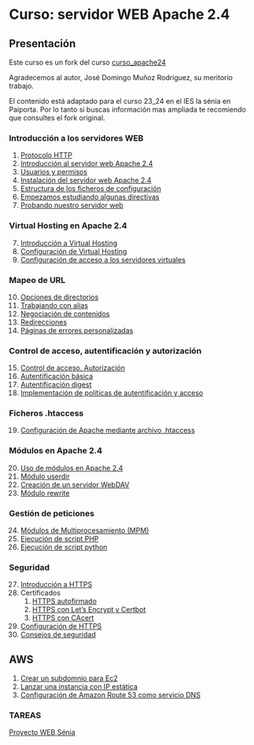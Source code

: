 # Curso: servidor WEB Apache 2.4

## Presentación
Este curso es un fork del curso [curso_apache24](https://github.com/josedom24/curso_apache24) 

Agradecemos al autor, José Domingo Muñoz Rodríguez, su meritorio trabajo. 

El contenido está adaptado para el curso 23_24 en el IES la sénia en Paiporta. Por lo tanto si buscas información mas ampliada te recomiendo que consultes el fork original.


### Introducción a los servidores WEB

1. [Protocolo HTTP](curso/u1/http.md) 
2. [Introducción al servidor web Apache 2.4](curso/u2)
3. [Usuarios y permisos ](./curso/senia/usuariosypermisos.md)
4. [Instalación del servidor web Apache 2.4](curso/u3)
5. [Estructura de los ficheros de configuración](curso/u4)
6. [Empezamos estudiando algunas directivas](curso/u5)
7. [Probando nuestro servidor web](curso/u6)

### Virtual Hosting en Apache 2.4

7. [Introducción a Virtual Hosting](curso/u7)
8. [Configuración de Virtual Hosting](curso/u8)
9. [Configuración de acceso a los servidores virtuales](curso/u9)

### Mapeo de URL

10. [Opciones de directorios](curso/u10)
11. [Trabajando con alias](curso/u11)
12. [Negociación de contenidos](curso/u12)
13. [Redirecciones](curso/u13)
14. [Páginas de errores personalizadas](curso/u14)

### Control de acceso, autentificación y autorización

15. [Control de acceso. Autorización](curso/u15)
16. [Autentificación básica](curso/u16)
17. [Autentificación digest](curso/u17)
18. [Implementación de políticas de autentificación y acceso](curso/u18)

### Ficheros .htaccess

19. [Configuración de Apache mediante archivo .htaccess](curso/u19)

### Módulos en Apache 2.4

20. [Uso de módulos en Apache 2.4](curso/u20)
21. [Módulo userdir](curso/u21)
22. [Creación de un servidor WebDAV](curso/u22)
23. [Módulo rewrite](curso/u23)

### Gestión de peticiones

24. [Módulos de Multiprocesamiento (MPM)](curso/u24)
25. [Ejecución de script PHP](curso/u25)
26. [Ejecución de script python](curso/u26)

### Seguridad

27. [Introducción a HTTPS](curso/u27)
28. Certificados
    1.  [HTTPS autofirmado](/curso/u28/cert-HTTPS.md)
    2.  [HTTPS con Let’s Encrypt y Certbot](curso/u28/cert-Lets_encript.md)
    3.  [HTTPS con CAcert](curso/u28)
29. [Configuración de HTTPS](curso/u29)
30. [Consejos de seguridad](curso/u31) 

## AWS
1. [Crear un subdomnio para Ec2](/curso/aws/ddns-noip.md)
1. [Lanzar una instancia con IP estática](/curso/aws/Amazon_EC2_Linux.pdf)
1. [Configuración de Amazon Route 53 como servicio DNS](https://docs.aws.amazon.com/es_es/Route53/latest/DeveloperGuide/dns-configuring.html)

### TAREAS

[Proyecto WEB Sénia](/curso/senia/proyectoApache.md)
